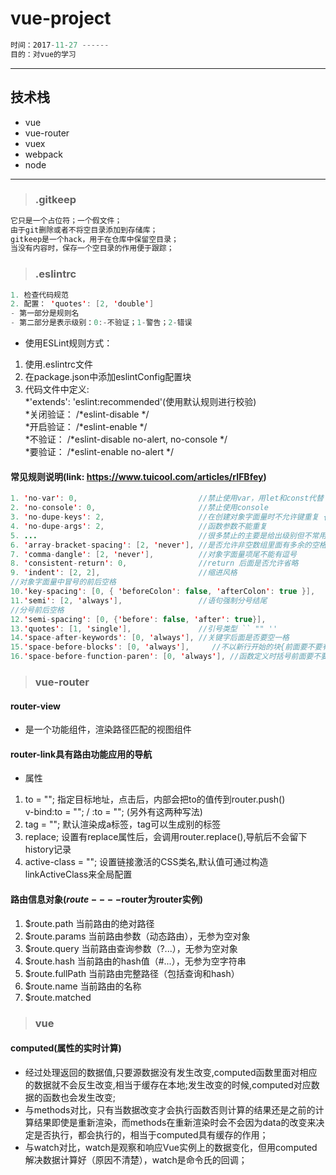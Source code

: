 # vue-project
```javascript
时间：2017-11-27 ------
目的：对vue的学习
```
<hr/>

## 技术栈
- vue
- vue-router
- vuex
- webpack
- node
<hr/>

> ### .gitkeep
```java
它只是一个占位符；一个假文件；
由于git删除或者不将空目录添加到存储库；
gitkeep是一个hack，用于在仓库中保留空目录；
当没有内容时，保存一个空目录的作用便于跟踪；
```

> ### .eslintrc
```java
1. 检查代码规范
2. 配置： 'quotes': [2, 'double']
- 第一部分是规则名
- 第二部分是表示级别：0:-不验证；1-警告；2-错误
```
- 使用ESLint规则方式：
1. 使用.eslintrc文件
2. 在package.json中添加eslintConfig配置块
3. 代码文件中定义: <br/>
*'extends': 'eslint:recommended'(使用默认规则进行校验) <br/>
*关闭验证： /*eslint-disable */ <br/>
*开启验证： /*eslint-enable  */ <br/>
*不验证：   /*eslint-disable no-alert, no-console */ <br/>
*要验证：   /*eslint-enable no-alert */ <br/>
#### 常见规则说明(link: https://www.tuicool.com/articles/rIFBfey)
```java
1. 'no-var': 0,                           //禁止使用var，用let和const代替
2. 'no-console': 0,                       //禁止使用console
3. 'no-dupe-keys': 2,                     //在创建对象字面量时不允许键重复 {a:1,a:1}
4. 'no-dupe-args': 2,                     //函数参数不能重复
5. ...                                    //很多禁止的主要是给出级别但不常用未列出
6. 'array-bracket-spacing': [2, 'never'], //是否允许非空数组里面有多余的空格
7. 'comma-dangle': [2, 'never'],          //对象字面量项尾不能有逗号
8. 'consistent-return': 0,                //return 后面是否允许省略
9. 'indent': [2, 2],                      //缩进风格
//对象字面量中冒号的前后空格
10.'key-spacing': [0, { 'beforeColon': false, 'afterColon': true }],
11.'semi': [2, 'always'],                 //语句强制分号结尾
//分号前后空格
12.'semi-spacing': [0, {'before': false, 'after': true}],
13.'quotes': [1, 'single'],               //引号类型 `` "" ''
14.'space-after-keywords': [0, 'always'], //关键字后面是否要空一格
15.'space-before-blocks': [0, 'always'],     //不以新行开始的块{前面要不要有空格
16.'space-before-function-paren': [0, 'always'], //函数定义时括号前面要不要有空格
```

> ### vue-router
#### router-view
- 是一个功能组件，渲染路径匹配的视图组件

#### router-link具有路由功能应用的导航
- 属性
1. to = "";   指定目标地址，点击后，内部会把to的值传到router.push()<br/>
   v-bind:to = ""; /  :to = ""; (另外有这两种写法)
2. tag = "";  默认渲染成a标签，tag可以生成别的标签
3. replace;   设置有replace属性后，会调用router.replace(),导航后不会留下history记录
4. active-class = "";  设置链接激活的CSS类名,默认值可通过构造linkActiveClass来全局配置

#### 路由信息对象($route----$router为router实例)
1. $route.path     当前路由的绝对路径
2. $route.params   当前路由参数（动态路由），无参为空对象
3. $route.query    当前路由查询参数（?...），无参为空对象
4. $route.hash     当前路由的hash值（#...），无参为空字符串
5. $route.fullPath 当前路由完整路径（包括查询和hash）
6. $route.name     当前路由的名称
7. $route.matched

> ### vue
#### computed(属性的实时计算)
- 经过处理返回的数据值,只要源数据没有发生改变,computed函数里面对相应的数据就不会反生改变,相当于缓存在本地;发生改变的时候,computed对应数据的函数也会发生改变;
- 与methods对比，只有当数据改变才会执行函数否则计算的结果还是之前的计算结果即使是重新渲染，而methods在重新渲染时会不会因为data的改变来决定是否执行，都会执行的，相当于computed具有缓存的作用；
- 与watch对比，watch是观察和响应Vue实例上的数据变化，但用computed解决数据计算好（原因不清楚），watch是命令氏的回调；